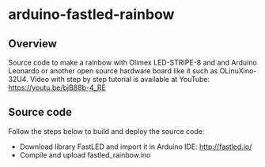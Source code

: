 # arduino-fastled-rainbow

## Overview

Source code to make a rainbow with Olimex LED-STRIPE-8 and and Arduino Leonardo or another open source hardware board like it such as OLinuXino-32U4. Video with step by step tutorial is available at YouTube: https://youtu.be/bjB88b-4_RE

## Source code

Follow the steps below to build and deploy the source code:
* Download library FastLED and import it in Arduino IDE: http://fastled.io/
* Compile and upload fastled_rainbow.ino
